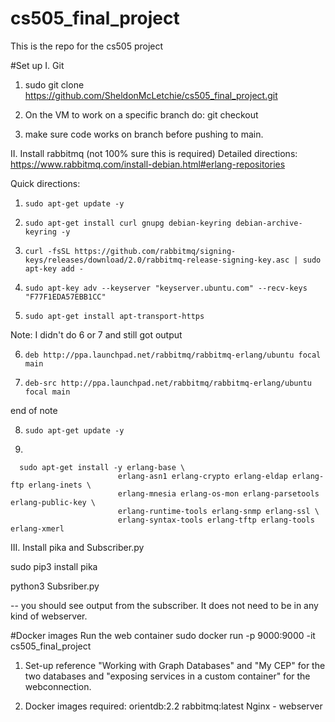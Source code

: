 # cs505_final_project
This is the repo for the cs505 project


#Set up
I. Git
1. sudo git clone https://github.com/SheldonMcLetchie/cs505_final_project.git

2. On the VM to work on a specific branch do:
    git checkout <branch-name>

3. make sure code works on branch before pushing to main. 

II. Install rabbitmq (not 100% sure this is required)
Detailed directions:
https://www.rabbitmq.com/install-debian.html#erlang-repositories

Quick directions:

1. ```sudo apt-get update -y```

2. ```sudo apt-get install curl gnupg debian-keyring debian-archive-keyring -y```

3. ```curl -fsSL https://github.com/rabbitmq/signing-keys/releases/download/2.0/rabbitmq-release-signing-key.asc | sudo apt-key add -```

4. ```sudo apt-key adv --keyserver "keyserver.ubuntu.com" --recv-keys "F77F1EDA57EBB1CC"```

5. ```sudo apt-get install apt-transport-https```

Note: I didn't do 6 or 7 and still got output

6. ```deb http://ppa.launchpad.net/rabbitmq/rabbitmq-erlang/ubuntu focal main```

7. ```deb-src http://ppa.launchpad.net/rabbitmq/rabbitmq-erlang/ubuntu focal main```

end of note 

8. ```sudo apt-get update -y```

9.

```
  sudo apt-get install -y erlang-base \
                        erlang-asn1 erlang-crypto erlang-eldap erlang-ftp erlang-inets \
                        erlang-mnesia erlang-os-mon erlang-parsetools erlang-public-key \
                        erlang-runtime-tools erlang-snmp erlang-ssl \
                        erlang-syntax-tools erlang-tftp erlang-tools erlang-xmerl
```
III. Install pika and Subscriber.py

sudo pip3 install pika

python3 Subsriber.py

-- you should see output from the subscriber. It does not need to be in any kind of webserver.

#Docker images
Run the web container
sudo docker run -p 9000:9000 -it cs505_final_project


1. Set-up reference "Working with Graph Databases" and "My CEP" for the two databases and "exposing services in a custom container" for the webconnection.

2. Docker images required:
    orientdb:2.2
    rabbitmq:latest
    Nginx - webserver


